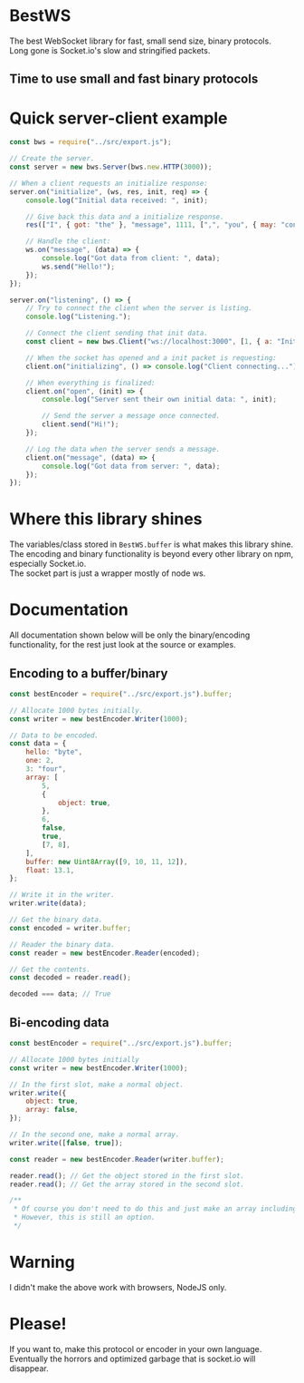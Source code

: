 # BestWS

The best WebSocket library for fast, small send size, binary protocols.<br>
Long gone is Socket.io's slow and stringified packets.<br>

## Time to use small and fast binary protocols

# Quick server-client example

```js
const bws = require("../src/export.js");

// Create the server.
const server = new bws.Server(bws.new.HTTP(3000));

// When a client requests an initialize response:
server.on("initialize", (ws, res, init, req) => {
    console.log("Initial data received: ", init);

    // Give back this data and a initialize response.
    res(["I", { got: "the" }, "message", 1111, [",", "you", { may: "connect" }, true]]);

    // Handle the client:
    ws.on("message", (data) => {
        console.log("Got data from client: ", data);
        ws.send("Hello!");
    });
});

server.on("listening", () => {
    // Try to connect the client when the server is listing.
    console.log("Listening.");

    // Connect the client sending that init data.
    const client = new bws.Client("ws://localhost:3000", [1, { a: "Init request data" }, 2]);

    // When the socket has opened and a init packet is requesting:
    client.on("initializing", () => console.log("Client connecting..."));

    // When everything is finalized:
    client.on("open", (init) => {
        console.log("Server sent their own initial data: ", init);

        // Send the server a message once connected.
        client.send("Hi!");
    });

    // Log the data when the server sends a message.
    client.on("message", (data) => {
        console.log("Got data from server: ", data);
    });
});
```

# Where this library shines

The variables/class stored in `BestWS.buffer` is what makes this library shine. <br>
The encoding and binary functionality is beyond every other library on npm, especially Socket.io. <br>
The socket part is just a wrapper mostly of node ws.

# Documentation

All documentation shown below will be only the binary/encoding functionality, for the rest just look at the source or examples.

## Encoding to a buffer/binary

```js
const bestEncoder = require("../src/export.js").buffer;

// Allocate 1000 bytes initially.
const writer = new bestEncoder.Writer(1000);

// Data to be encoded.
const data = {
    hello: "byte",
    one: 2,
    3: "four",
    array: [
        5,
        {
            object: true,
        },
        6,
        false,
        true,
        [7, 8],
    ],
    buffer: new Uint8Array([9, 10, 11, 12]),
    float: 13.1,
};

// Write it in the writer.
writer.write(data);

// Get the binary data.
const encoded = writer.buffer;

// Reader the binary data.
const reader = new bestEncoder.Reader(encoded);

// Get the contents.
const decoded = reader.read();

decoded === data; // True
```

## Bi-encoding data

```js
const bestEncoder = require("../src/export.js").buffer;

// Allocate 1000 bytes initially
const writer = new bestEncoder.Writer(1000);

// In the first slot, make a normal object.
writer.write({
    object: true,
    array: false,
});

// In the second one, make a normal array.
writer.write([false, true]);

const reader = new bestEncoder.Reader(writer.buffer);

reader.read(); // Get the object stored in the first slot.
reader.read(); // Get the array stored in the second slot.

/**
 * Of course you don't need to do this and just make an array including everything you want
 * However, this is still an option.
 */
```

# Warning

I didn't make the above work with browsers, NodeJS only.<br>

# Please!

If you want to, make this protocol or encoder in your own language. <br>
Eventually the horrors and optimized garbage that is socket.io will disappear.
